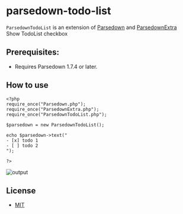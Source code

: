 # parsedown-todo-list
`ParsedownTodoList` is an extension of [Parsedown](https://github.com/erusev/parsedown) and [ParsedownExtra](https://github.com/erusev/parsedown-extra)  
Show TodoList checkbox

## Prerequisites:
- Requires Parsedown 1.7.4 or later.

## How to use
```
<?php
require_once("Parsedown.php");
require_once("ParsedownExtra.php");
require_once("ParsedownTodoList.php");

$parsedown = new ParsedownTodoList();

echo $parsedown->text("
- [x] todo 1
- [ ] todo 2
");

?>
```
![output](https://github.com/user-attachments/assets/2b311aff-0bb9-4c33-a0db-013f846758a1)

## License
- [MIT](https://opensource.org/license/MIT)
